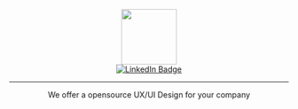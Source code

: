 <div id="header" align="center">
  <img src="https://evillarin.com/storage/orange-3d-and-modern-technology-logo-512-512-px-removebg-preview.png" width="100"/>
<div id="badges">
  <a href="https://www.linkedin.com/in/edward-villarin-06883a290/">
    <img src="https://img.shields.io/badge/LinkedIn-blue?style=for-the-badge&logo=linkedin&logoColor=white" alt="LinkedIn Badge"/>
  </a>
</div>
<img src="https://komarev.com/ghpvc/?username=ZedUnderson&style=flat-square&color=blue" alt=""/>
<hr>
  We offer a opensource UX/UI Design for your company
</div>


